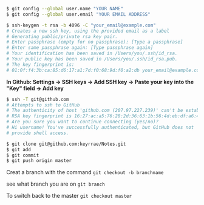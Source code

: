 ```Bash
$ git config --global user.name "YOUR NAME"
$ git config --global user.email "YOUR EMAIL ADDRESS"
```



```Bash
$ ssh-keygen -t rsa -b 4096 -C "your_email@example.com"
# Creates a new ssh key, using the provided email as a label
# Generating public/private rsa key pair.
# Enter passphrase (empty for no passphrase): [Type a passphrase]
# Enter same passphrase again: [Type passphrase again]
# Your identification has been saved in /Users/you/.ssh/id_rsa.
# Your public key has been saved in /Users/you/.ssh/id_rsa.pub.
# The key fingerprint is:
# 01:0f:f4:3b:ca:85:d6:17:a1:7d:f0:68:9d:f0:a2:db your_email@example.com
```

**In Github: Settings -> SSH keys -> Add SSH key -> Paste your key into the "Key" field -> Add key**


```Bash
$ ssh -T git@github.com
# Attempts to ssh to GitHub
# The authenticity of host 'github.com (207.97.227.239)' can't be established.
# RSA key fingerprint is 16:27:ac:a5:76:28:2d:36:63:1b:56:4d:eb:df:a6:48.
# Are you sure you want to continue connecting (yes/no)?
# Hi username! You've successfully authenticated, but GitHub does not
# provide shell access.

```

```Bash
$ git clone git@github.com:keyrrae/Notes.git
$ git add
$ git commit
$ git push origin master
```

Creat a branch with the command
`git checkout -b branchname`

see what branch you are on
`git branch`

To switch back to the master
`git checkout master`
